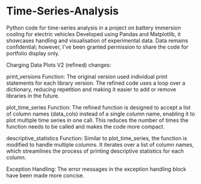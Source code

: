 # Time-Series-Analysis
Python code for time-series analysis in a project on battery immersion cooling for electric vehicles
Developed using Pandas and Matplotlib, it showcases handling and visualisation of experimental data. Data remains confidential; however, I've been granted permission to share the code for portfolio display only.

Charging Data Plots V2 (refined) changes:

print_versions Function: The original version used individual print statements for each library version. The refined code uses a loop over a dictionary, reducing repetition and making it easier to add or remove libraries in the future.

plot_time_series Function: The refined function is designed to accept a list of column names (data_cols) instead of a single column name, enabling it to plot multiple time series in one call. This reduces the number of times the function needs to be called and makes the code more compact.

descriptive_statistics Function: Similar to plot_time_series, the function is modified to handle multiple columns. It iterates over a list of column names, which streamlines the process of printing descriptive statistics for each column.

Exception Handling: The error messages in the exception handling block have been made more concise.
